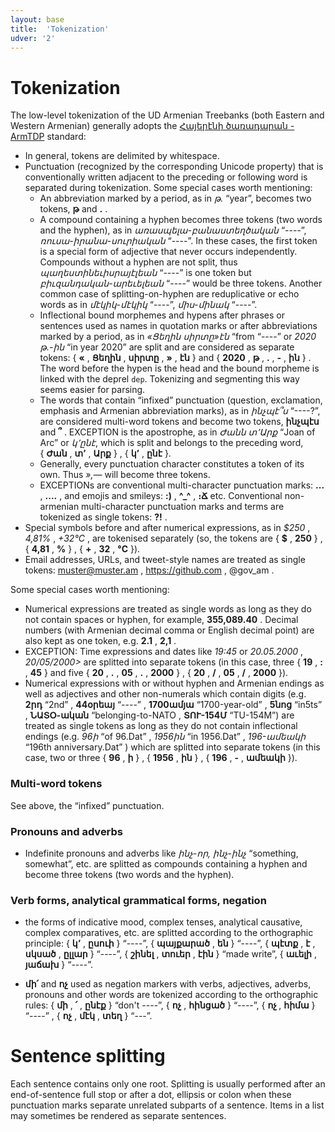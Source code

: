 ```yaml
---
layout: base
title:  'Tokenization'
udver: '2'
---
```


# Tokenization

The low-level tokenization of the UD Armenian Treebanks (both Eastern and Western Armenian) generally adopts the [Հայերէնի ծառադարան - ArmTDP](http://www.ysu.am/files/06M_Yavrumyan.pdf) standard:

* In general, tokens are delimited by whitespace.
* Punctuation (recognized by the corresponding Unicode property) that is conventionally written adjacent to the preceding or following word is separated during tokenization.
  Some special cases worth mentioning:
  * An abbreviation marked by a period, as in _թ._ “year”, becomes two tokens, <b>թ</b> and <b>.</b> .
  * A compound containing a hyphen becomes three tokens (two words and the hyphen), as in _առասպելա-բանաստեղծական_ “----”, _ռուսա-իրանա-սուրիական_ “----”.
    In these cases, the first token is a special form of adjective that never occurs independently.
    Compounds without a hyphen are not split, thus _պաղեստինեւիսրայէլեան_ “----” is one token but _բիւզանդական-արեւելեան_ “----” would be three tokens.
    Another common case of splitting-on-hyphen are reduplicative or echo words as in _մէկիկ-մէկիկ_ “----”,  _միս-մինակ_ “----”.
  * Inflectional bound morphemes and hypens after phrases or sentences used as names in quotation marks or after abbreviations marked by a period, as in _«Ցեղին սիրտը»էն_ “from “----” or _2020 թ.-ին_ “in year 2020” are split and are considered as separate tokens: {&nbsp;<b>«</b> , <b>Ցեղին</b> , <b>սիրտը</b> , <b>»</b> , <b>էն</b>&nbsp;} and {&nbsp;<b>2020</b> , <b>թ</b> , <b>.</b> , <b>-</b> , <b>ին</b>&nbsp;} .
  The word before the hypen is the head and the bound morpheme is linked with the deprel `dep`. Tokenizing and segmenting this way seems easier for parsing.  
  * The words that contain “infixed” punctuation (question, exclamation, emphasis and Armenian abbreviation marks), as in *ինչպէ՞ս* “----?”, are considered multi-word tokens and become two tokens, <b>ինչպէս</b> and <b>՞</b> . EXCEPTION is the apostrophe, as in _Ժանն տ՚Արք_ “Joan of Arc” or _կ՚ընէ_, which is split and belongs to the preceding word, {&nbsp;<b>Ժան</b> , <b>տ՚</b> , <b>Արք</b>&nbsp;} , {&nbsp;<b>կ՚</b> , <b>ընէ</b>&nbsp;}.
  * Generally, every punctuation character constitutes a token of its own. Thus *»,—* will become three tokens.
  * EXCEPTIONs are conventional multi-character punctuation marks: <b>...</b> , <b>....</b> , and emojis and smileys: <b>:)</b> , <b>^_^</b> , <b>։Ճ</b> etc.
  Conventional non-armenian multi-character punctuation marks and terms are tokenized as single tokens: <b>?!</b> .
* Special symbols before and after numerical expressions, as in *$250* , *4,81%* , *+32°С* , are tokenised separately (so, the tokens are {&nbsp;<b>$</b> , <b>250</b>&nbsp;} , {&nbsp;<b>4,81</b> , <b>%</b>&nbsp;} , {&nbsp;<b>+</b> , <b>32</b> , <b>°С</b>&nbsp;}).
* Email addresses, URLs, and tweet-style names are treated as single tokens: muster@muster.am , https://github.com , @gov_am .

Some special cases worth mentioning:

  * Numerical expressions are treated as single words as long as they do not contain spaces or hyphen, for example, <b>355,089.40</b> . Decimal numbers (with Armenian decimal comma or English decimal point) are also kept as one token, e.g. <b>2.1</b> , <b>2,1</b> .
  * EXCEPTION: Time expressions and dates like _19:45_ or _20.05.2000_ , _20/05/2000>_ are splitted into separate tokens (in this case, three {&nbsp;<b>19</b> , <b>:</b> , <b>45</b>&nbsp;} and five {&nbsp;<b>20</b> , <b>.</b> , <b>05</b> , <b>.</b> , <b>2000</b>&nbsp;} , {&nbsp;<b>20</b> , <b>/</b> , <b>05</b> , <b>/</b> , <b>2000</b>&nbsp;}).
  * Numerical expressions with or without hyphen and Armenian endings as well as adjectives and other non-numerals which contain digits (e.g. <b>2րդ</b> “2nd” , <b>44օրեայ</b> “----” , <b>1700ամյա</b> “1700-year-old” , <b>5նոց</b> “in5ts” , <b>ՆԱՏՕ-ական</b> “belonging-to-NATO , <b>ՏՈՒ-154Մ</b> “TU-154M”) are treated as single tokens as long as they do not contain inflectional endings (e.g. _96ի_ “of 96.Dat” , *1956ին* “in 1956.Dat” , *196-ամեակի* “196th anniversary.Dat” ) which are splitted into separate tokens (in this case, two or three {&nbsp;<b>96</b> , <b>ի</b>&nbsp;} , {&nbsp;<b>1956</b> , <b>ին</b>&nbsp;} , {&nbsp;<b>196</b> , <b>-</b> , <b>ամեակի</b>&nbsp;}). 

### Multi-word tokens

See above, the “infixed” punctuation.

### Pronouns and adverbs

* Indefinite pronouns and adverbs like _ինչ-որ, ինչ-ինչ_ “something, somewhat”, etc. are splitted as compounds containing a hyphen and become three tokens (two words and the hyphen).

### Verb forms, analytical grammatical forms, negation

* the forms of indicative mood, complex tenses, analytical causative, complex comparatives, etc. are splitted
according to the orthographic principle: {&nbsp;<b>կ՚</b> , <b>ըսուի</b>&nbsp;} “----”, {&nbsp;<b>պայքարած</b> , <b>են</b>&nbsp;} “----”, {&nbsp;<b>պէտք</b> , <b>է</b> , <b>սկսած</b> , <b>ըլլար</b>&nbsp;} “----”, {&nbsp;<b>շինել</b> , <b>տուեր</b> , <b>էին</b>&nbsp;} “made write”, {&nbsp;<b>աւելի</b> , <b>յաճախ</b>&nbsp;} “----”.

* <b>մի՛</b> and <b>ոչ</b> used as negation markers with verbs, adjectives, adverbs, pronouns and other words are tokenized according to the orthographic rules: {&nbsp;<b>մի</b> , <b>՛</b> , <b>ընէք</b>&nbsp;} “don't ----”, {&nbsp;<b>ոչ</b> , <b>հինցած</b>&nbsp;} “----”, {&nbsp;<b>ոչ </b> , <b>հիմա</b>&nbsp;} “----” , {&nbsp;<b>ոչ</b> , <b>մէկ</b> , <b>տեղ</b>&nbsp;} “---”.

# Sentence splitting

Each sentence contains only one root.
Splitting is usually performed after an end-of-sentence full stop or after a dot, ellipsis or colon when these punctuation marks separate unrelated subparts of a sentence. Items in a list may sometimes be rendered as separate sentences.
